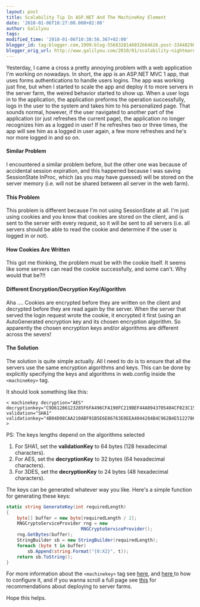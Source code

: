 ```yaml
---
layout: post
title: Scalability Tip In ASP.NET And The MachineKey Element
date: '2010-01-06T10:27:00.000+02:00'
author: Galilyou
tags: 
modified_time: '2010-01-06T10:38:56.367+02:00'
blogger_id: tag:blogger.com,1999:blog-5568328146032664626.post-3344829017238996761
blogger_orig_url: http://www.galilyou.com/2010/01/scalability-nightmare-in-aspnet-and.html
---
```


Yesterday, I came a cross a pretty annoying problem with a web application I'm working on nowadays. 
In short, the app is an ASP.NET MVC 1 app, that uses forms authentications to handle users logins. 
The app was working just fine, but when I started to scale the app and deploy it to more servers in the server farm, the weired behavior started to show up. When a user logs in to the application, the application preforms the operation successfully, logs in the user to the system and takes him to his personalized page. That sounds normal, however, if the user navigated to another part of the application (or just refreshes the current page), the application no longer recognizes him as a logged in user! If he refreshes two or three times, the app will see him as a logged in user again, a few more refreshes and he's nor more logged in and so on. 
 
#### Similar Problem

I encountered  a similar problem before, but the other one was because of accidental session expiration, and this happened because I was saving SessionState InProc, which (as you may have guessed) will be stored on the server memory (i.e. will not be shared between all server in the web farm). 
 
#### This Problem

This problem is different because I'm not using SessionState at all. I'm just using cookies and you know that cookies are stored on the client, and is sent to the server with every request, so it will be sent to all servers (i.e. all servers should be able to read the cookie and determine if the user is logged in or not). 
 
#### How Cookies Are Written
This got me thinking, the problem must be with the cookie itself. It seems like some servers can read the cookie successfully, and some can't. Why would that be?!! 
 
#### Different Encryption/Decryption Key/Algorithm
Aha .... Cookies are encrypted before they are written on the client and decrypted before they are read again by the server. When the server that served the login request wrote the cookie, it encrypted it first (using an AutoGenerated encryption key and its chosen encryption algorithm. So apparently the chosen encryption keys and/or algorithms are different across the severs! 
 
#### The Solution
The solution is quite simple actually. All I need to do is to ensure that all the servers use the same encryption algorithms and keys. 
This can be done by explicitly specifying the keys and algorithms in web.config inside the ```<machineKey>``` tag.

It should look something like this: 
 
 ```
< machinekey decryption="AES" decryptionkey="C9D61286123285F6FA496CFA190FC219BEF44A0943705404CF023C15A1FFFE02" validation="SHA1" validationkey="4B04D08CAA210ABF91B5E6E86763E0EEA4044284B4C962B4E51227868DF44D1D6D20F7309FBA3CE323404FA0FC39E6C8C6CE9FB842C9481B9938EB268AF5F85D"> 
>
```
 
PS: The keys lengths depend on the algorithms selected 

1. For SHA1, set the  **validationKey** to 64 bytes (128 hexadecimal characters).
1. For AES, set the  **decryptionKey** to 32 bytes (64 hexadecimal characters).
1. For 3DES, set the  **decryptionKey** to 24 bytes (48 hexadecimal characters).

The keys can be generated whatever way you like. Here's a simple function for generating these keys: 

```csharp
static string GenerateKey(int requiredLength) 
{ 
    byte[] buffer = new byte[requiredLength / 2]; 
    RNGCryptoServiceProvider rng = new 
                            RNGCryptoServiceProvider(); 
    rng.GetBytes(buffer); 
    StringBuilder sb = new StringBuilder(requiredLength); 
    foreach (byte t in buffer) 
        sb.Append(string.Format("{0:X2}", t)); 
    return sb.ToString(); 
}
```

 
 For more information about the ```<machinekey>``` tag see <a href="http://msdn.microsoft.com/en-us/library/w8h3skw9.aspx">here</a>, and <a href="http://msdn.microsoft.com/en-us/library/ms998288.aspx#paght000007_webfarmdeploymentconsiderations">here </a>to how to configure it, and if you wanna scroll a full page see <a href="http://msdn.microsoft.com/en-us/library/ms998288.aspx#paght000007_webfarmdeploymentconsiderations">this</a> for recommendations about deploying to server farms. 
    
Hope this helps. 
     
  